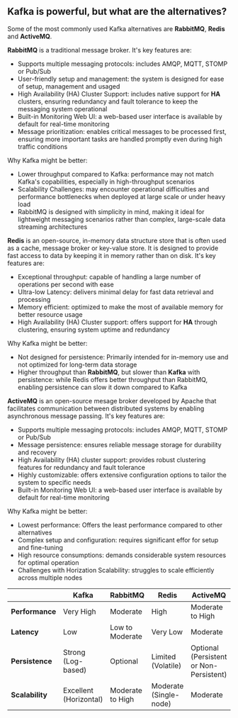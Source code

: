 ## Kafka is powerful, but what are the alternatives?

Some of the most commonly used Kafka alternatives are **RabbitMQ**, **Redis** and **ActiveMQ**.

**RabbitMQ** is a traditional message broker. It's key features are:
* Supports multiple messaging protocols: includes AMQP, MQTT, STOMP or Pub/Sub
* User-friendly setup and management: the system is designed for ease of setup, management and usaged
* High Availability (HA) Cluster Support: includes native support for **HA** clusters, ensuring redundancy and fault tolerance to keep the messaging system operational
* Built-in Monitoring Web UI: a web-based user interface is available by default for real-time monitoring
* Message prioritization: enables critical messages to be processed first, ensuring more important tasks are handled promptly even during high traffic conditions

Why Kafka might be better:
* Lower throughput compared to Kafka: performance may not match Kafka's copabilities, especially in high-throughput scenarios
* Scalability Challenges: may encounter operational difficulties and performance bottlenecks when deployed at large scale or under heavy load
* RabbitMQ is designed with simplicity in mind, making it ideal for lightweight messaging scenarios rather than complex, large-scale data streaming architectures

**Redis** is an open-source, in-memory data structure store that is often used as a cache, message broker or key-value store. It is designed to provide fast access to data by keeping it in memory rather than on disk. It's key features are:
* Exceptional throughput: capable of handling a large number of operations per second with ease
* Ultra-low Latency: delivers minimal delay for fast data retrieval and processing
* Memory efficient: optimized to make the most of available memory for better resource usage
* High Availability (HA) Cluster support: offers support for **HA** through clustering, ensuring system uptime and redundancy

Why Kafka might be better:
* Not designed for persistence: Primarily intended for in-memory use and not optimized for long-term data storage
* Higher throughput than **RabbitMQ**, but slower than **Kafka** with persistence: while Redis offers better throughput than RabbitMQ, enabling persistence can slow it down compared to Kafka

**ActiveMQ** is an open-source mesage broker developed by Apache that facilitates communication between distributed systems by enabling asynchronous message passing. It's key features are:
* Supports multiple messaging protocols: includes AMQP, MQTT, STOMP or Pub/Sub
* Message persistence: ensures reliable message storage for durability and recovery
* High Availability (HA) cluster support: provides robust clustering features for redundancy and fault tolerance
* Highly customizable: offers extensive configuration options to tailor the system to specific needs
* Built-in Monitoring Web UI: a web-based user interface is available by default for real-time monitoring

Why Kafka might be better:
* Lowest performance: Offers the least performance compared to other alternatives
* Complex setup and configuration: requires significant effor for setup and fine-tuning
* High resource consumptions: demands considerable system resources for optimal operation
* Challenges with Horization Scalability: struggles to scale efficiently across multiple nodes

|    | **Kafka**        | **RabbitMQ**     | **Redis**        | **ActiveMQ**      |
|-----------------|------------------|------------------|------------------|-------------------|
| **Performance** | Very High        | Moderate         | High             | Moderate to High  |
| **Latency**     | Low              | Low to Moderate  | Very Low         | Moderate          |
| **Persistence** | Strong (Log-based) | Optional         | Limited (Volatile) | Optional (Persistent or Non-Persistent) |
| **Scalability** | Excellent (Horizontal) | Moderate to High | Moderate (Single-node) | Moderate |


